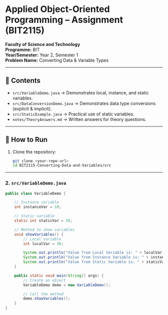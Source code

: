# Applied Object-Oriented Programming – Assignment (BIT2115)

**Faculty of Science and Technology**  
**Programme:** BIT  
**Year/Semester:** Year 2, Semester 1  
**Problem Name:** Converting Data & Variable Types  

---

## 📌 Contents
- `src/VariableDemo.java` → Demonstrates local, instance, and static variables.
- `src/DataConversionDemo.java` → Demonstrates data type conversions (explicit & implicit).
- `src/StaticExample.java` → Practical use of static variables.
- `notes/TheoryAnswers.md` → Written answers for theory questions.

---

## 🚀 How to Run
1. Clone the repository:
   ```bash
   git clone <your-repo-url>
   cd BIT2115-Converting-Data-and-Variables/src


---

### 2. `src/VariableDemo.java`
```java
public class VariableDemo {

    // Instance variable
    int instanceVar = 10;

    // Static variable
    static int staticVar = 20;

    // Method to show variables
    void showVariables() {
        // Local variable
        int localVar = 30;

        System.out.println("Value from Local Variable is: " + localVar);
        System.out.println("Value from Instance Variable is: " + instanceVar);
        System.out.println("Value from Static Variable is: " + staticVar);
    }

    public static void main(String[] args) {
        // Create an object
        VariableDemo demo = new VariableDemo();

        // Call the method
        demo.showVariables();
    }
}


